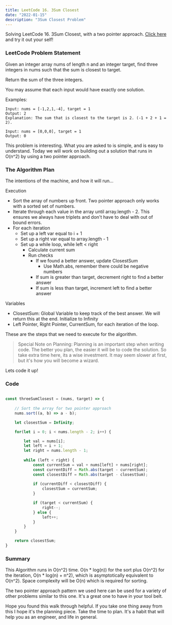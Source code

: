 ```yaml
---
title: LeetCode 16. 3Sum Closest
date: "2022-01-15"
description: "3Sum Closest Problem"
---
```


Solving LeetCode 16. 3Sum Closest, with a two pointer approach. [Click here](https://leetcode.com/problems/3sum-closest/) and try it out your self!

### LeetCode Problem Statement

Given an integer array nums of length n and an integer target, find three integers in nums such that the sum is closest to target.

Return the sum of the three integers.

You may assume that each input would have exactly one solution.

Examples: 

```
Input: nums = [-1,2,1,-4], target = 1
Output: 2
Explanation: The sum that is closest to the target is 2. (-1 + 2 + 1 = 2).

Input: nums = [0,0,0], target = 1
Output: 0
```

This problem is interesting. What you are asked to is simple, and is easy to understand. Today we will work on building out a solution that runs in O(n^2) by using a two pointer approach. 

### The Algorithm Plan

The intentions of the machine, and how it will run...

Execution
* Sort the array of numbers up front. Two pointer approach only works with a sorted set of numbers.
* Iterate through each value in the array until array.length - 2. This ensures we always have triplets and don't have to deal with out of bound errors.
* For each iteration
  * Set up a left var equal to i + 1
  * Set up a right var equal to array.length - 1
  * Set up a while loop, while left < right
    * Calculate current sum
    * Run checks
      * If we found a better answer, update ClosestSum
        * Use Math.abs, remember there could be negative numbers
      * If sum is greater than target, decrement right to find a better answer
      * If sum is less than target, increment left to find a better answer

Variables
* ClosestSum: Global Variable to keep track of the best answer. We will return this at the end. Initialize to Infinity
* Left Pointer, Right Pointer, CurrentSum, for each iteration of the loop.
  
These are the steps that we need to execute for the algorithm. 

> Special Note on Planning: Planning is an important step when writing code. The better you plan, the easier it will be to code the solution. So take extra time here, its a wise investment. It may seem slower at first, but it's how you will become a wizard.

Lets code it up!

### Code

```javascript

const threeSumClosest = (nums, target) => {
    
    // Sort the array for two pointer approach
    nums.sort((a, b) => a - b);

    let closestSum = Infinity;

    for(let i = 0; i < nums.length - 2; i++) {

        let val = nums[i];
        let left = i + 1;
        let right = nums.length - 1;
        
        while (left < right) {
            const currentSum = val + nums[left] + nums[right];
            const currentDiff = Math.abs(target - currentSum);
            const closestDiff = Math.abs(target - closestSum);
            
            if (currentDiff < closestDiff) {
                closestSum = currentSum;
            }

            if (target < currentSum) {
                right--;
            } else {
                left++;
            }
        }
    }

    return closestSum;
}

```

### Summary

This Algorithm runs in O(n^2) time. O(n * log(n)) for the sort plus O(n^2) for the iteration, O(n * log(n) + n^2), which is asymptotically equivalent to O(n^2). Space complexity will be O(n) which is required for sorting.

The two pointer approach pattern we used here can be used for a variety of other problems similar to this one. It's a great one to have in your tool belt.

Hope you found this walk through helpful. If you take one thing away from this I hope it's the planning piece. Take the time to plan. It's a habit that will help you as an engineer, and life in general. 






